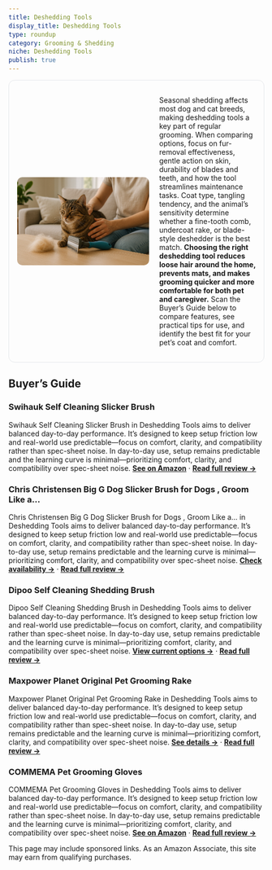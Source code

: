 ```yaml
---
title: Deshedding Tools
display_title: Deshedding Tools
type: roundup
category: Grooming & Shedding
niche: Deshedding Tools
publish: true
---
```


<section class="hero-split" style="width:100%;box-sizing:border-box;border:1px solid #e5e7eb;border-radius:12px;padding:16px;display:grid;grid-template-columns:minmax(260px,40%) 1fr;gap:20px;align-items:center;"><figure style="margin:0;"><img src="/hero/roundups/grooming-shedding/deshedding-tools.webp" alt="" style="width:100%;height:auto;display:block;border-radius:10px;"/></figure><div class="hero-copy" style="min-width:0;"><p>Seasonal shedding affects most dog and cat breeds, making deshedding tools a key part of regular grooming. When comparing options, focus on fur-removal effectiveness, gentle action on skin, durability of blades and teeth, and how the tool streamlines maintenance tasks. Coat type, tangling tendency, and the animal’s sensitivity determine whether a fine-tooth comb, undercoat rake, or blade-style deshedder is the best match. <strong>Choosing the right deshedding tool reduces loose hair around the home, prevents mats, and makes grooming quicker and more comfortable for both pet and caregiver.</strong> Scan the Buyer’s Guide below to compare features, see practical tips for use, and identify the best fit for your pet’s coat and comfort.</p></div></section>

<h2>Buyer’s Guide</h2>
<h3>Swihauk Self Cleaning Slicker Brush</h3>
<p>Swihauk Self Cleaning Slicker Brush in Deshedding Tools aims to deliver balanced day-to-day performance. It’s designed to keep setup friction low and real-world use predictable&mdash;focus on comfort, clarity, and compatibility rather than spec-sheet noise. In day-to-day use, setup remains predictable and the learning curve is minimal&mdash;prioritizing comfort, clarity, and compatibility over spec-sheet noise. <a href="https://amzn.to/3WlNfCm" target="_blank" rel="nofollow sponsored noopener noopener" target="_blank"><strong>See on Amazon</strong></a> · <a href="/reviews/swihauk-self-cleaning-slicker-brush-skin-friendly-deshedding-grooming-t-c8950e35/"><strong>Read full review &rarr;</strong></a></p>
<h3>Chris Christensen Big G Dog Slicker Brush for Dogs , Groom Like a…</h3>
<p>Chris Christensen Big G Dog Slicker Brush for Dogs , Groom Like a… in Deshedding Tools aims to deliver balanced day-to-day performance. It’s designed to keep setup friction low and real-world use predictable&mdash;focus on comfort, clarity, and compatibility rather than spec-sheet noise. In day-to-day use, setup remains predictable and the learning curve is minimal&mdash;prioritizing comfort, clarity, and compatibility over spec-sheet noise. <a href="https://amzn.to/4mNhCfK" target="_blank" rel="nofollow sponsored noopener noopener" target="_blank"><strong>Check availability &rarr;</strong></a> · <a href="/reviews/chris-christensen-big-g-dog-slicker-brush-for-dogs-goldendoodles-labrad-52fdbcb7/"><strong>Read full review &rarr;</strong></a></p>
<h3>Dipoo Self Cleaning Shedding Brush</h3>
<p>Dipoo Self Cleaning Shedding Brush in Deshedding Tools aims to deliver balanced day-to-day performance. It’s designed to keep setup friction low and real-world use predictable&mdash;focus on comfort, clarity, and compatibility rather than spec-sheet noise. In day-to-day use, setup remains predictable and the learning curve is minimal&mdash;prioritizing comfort, clarity, and compatibility over spec-sheet noise. <a href="https://amzn.to/4mKKJjX" target="_blank" rel="nofollow sponsored noopener noopener" target="_blank"><strong>View current options &rarr;</strong></a> · <a href="/reviews/dipoo-self-cleaning-shedding-brush-skin-friendly-grooming-tool-for-dogs-11eaf5f1/"><strong>Read full review &rarr;</strong></a></p>
<h3>Maxpower Planet Original Pet Grooming Rake</h3>
<p>Maxpower Planet Original Pet Grooming Rake in Deshedding Tools aims to deliver balanced day-to-day performance. It’s designed to keep setup friction low and real-world use predictable&mdash;focus on comfort, clarity, and compatibility rather than spec-sheet noise. In day-to-day use, setup remains predictable and the learning curve is minimal&mdash;prioritizing comfort, clarity, and compatibility over spec-sheet noise. <a href="https://amzn.to/4mQMSuz" target="_blank" rel="nofollow sponsored noopener noopener" target="_blank"><strong>See details &rarr;</strong></a> · <a href="/reviews/maxpower-planet-original-pet-grooming-rake-double-sided-deshedding-dema-317fc7a0/"><strong>Read full review &rarr;</strong></a></p>
<h3>COMMEMA Pet Grooming Gloves</h3>
<p>COMMEMA Pet Grooming Gloves in Deshedding Tools aims to deliver balanced day-to-day performance. It’s designed to keep setup friction low and real-world use predictable&mdash;focus on comfort, clarity, and compatibility rather than spec-sheet noise. In day-to-day use, setup remains predictable and the learning curve is minimal&mdash;prioritizing comfort, clarity, and compatibility over spec-sheet noise. <a href="https://amzn.to/4gVhz04" target="_blank" rel="nofollow sponsored noopener noopener" target="_blank"><strong>See on Amazon</strong></a> · <a href="/reviews/commema-pet-grooming-gloves-gentle-dog-bathing-shampoo-brush-massage-mi-d0c3feec/"><strong>Read full review &rarr;</strong></a></p>
<aside class="disclosure">This page may include sponsored links. As an Amazon Associate, this site may earn from qualifying purchases.</aside>
